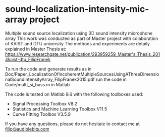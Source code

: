 # sound-localization-intensity-mic-array project
Multiple sound source localization using 3D sound intensity microphone array
This work was conducted as part of Master project with colaboration of KAIST and DTU university
The methods and experiments are detaily explained in Master Thesis at: https://www.researchgate.net/publication/293959259_Master's_Thesis_2014kaist-dtu_FilipFranek

To run the code and generate results as in Doc/Paper_LocalizationOfIncoherentMultipleSourcesUsingAThreeDimensionalSoundIntensityArray_FilipFranek2015.pdf run the code in Code/multi_si_bass.m in Matlab

The code is tested on Matlab 9.6 with the following toolboxes used:
- Signal Processing Toolbox V8.2
- Statistics and Machine Learning Toolbox V11.5
- Curve Fitting Toolbox V3.5.9

If you have any questions, please do not hesitate to contact me at filip@audiblebits.com
